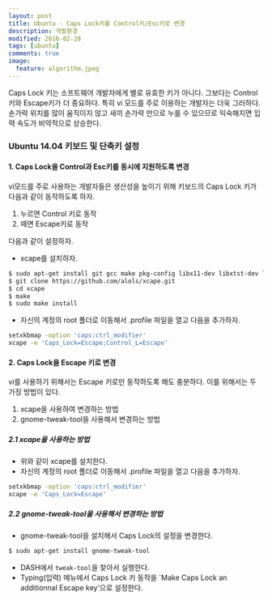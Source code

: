 ```yaml
---
layout: post
title: Ubuntu - Caps Lock키를 Control키/Esc키로 변경
description: 개발환경
modified: 2016-02-28
tags: [ubuntu]
comments: true
image:
  feature: algorithm.jpeg
---
```

Caps Lock 키는 소프트웨어 개발자에게 별로 유효한 키가 아니다. 그보다는 Control키와 Escape키가 더 중요하다. 특히 vi 모드를 주로 이용하는 개발자는 더욱 그러하다. 손가락 위치를 많이 움직이지 않고 새끼 손가락 만으로 누를 수 있으므로 익숙해지면 입력 속도가 비약적으로 상승한다. 

### Ubuntu 14.04 키보드 및 단축키 설정

#### 1. Caps Lock을 Control과 Esc키를 동시에 지원하도록 변경 

vi모드를 주로 사용하는 개발자들은 생산성을 높이기 위해 키보드의 Caps Lock 키가 다음과 같이 동작하도록 하자. 

1. 누르면 Control 키로 동작 
2. 떼면 Escape키로 동작

다음과 같이 설정하자. 

- xcape를 설치하자. 
 
```bash
$ sudo apt-get install git gcc make pkg-config libx11-dev libxtst-dev libxi-dev
$ git clone https://github.com/alols/xcape.git
$ cd xcape
$ make
$ sudo make install
```

- 자신의 계정의 root 폴더로 이동해서 .profile 파일을 열고 다음을 추가하자. 

```bash
setxkbmap -option 'caps:ctrl_modifier'
xcape -e 'Caps_Lock=Escape;Control_L=Escape'
```

#### 2. Caps Lock을 Escape 키로 변경

vi를 사용하기 위해서는 Escape 키로만 동작하도록 해도 충분하다. 이를 위해서는 두 가징 방법이 있다. 

1. xcape을 사용하여 변경하는 방법
2. gnome-tweak-tool을 사용해서 변경하는 방법 

##### 2.1 xcape을 사용하는 방법

- 위와 같이 xcape를 설치한다. 
- 자신의 계정의 root 폴더로 이동해서 .profile 파일을 열고 다음을 추가하자. 

```bash
setxkbmap -option 'caps:ctrl_modifier'
xcape -e 'Caps_Lock=Escape'
```

##### 2.2 gnome-tweak-tool을 사용해서 변경하는 방법 

- gnome-tweak-tool을 설치해서 Caps Lock의 설정을 변경한다. 

```bash
$ sudo apt-get install gnome-tweak-tool
```

- DASH에서 `tweak-tool`을 찾아서 실행한다. 
- Typing(입력) 메뉴에서 Caps Lock 키 동작을 `Make Caps Lock an additionnal Escape key'으로 설정한다. 

